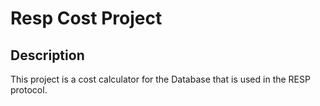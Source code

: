 # Resp Cost Project

## Description

This project is a cost calculator for the Database that is used in the RESP protocol.

